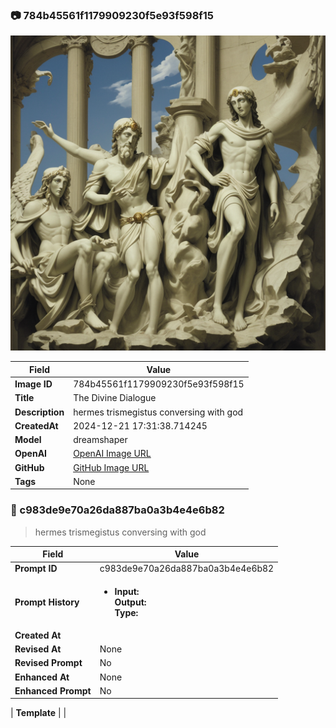 

### 📷 784b45561f1179909230f5e93f598f15 


![data.id](./784b45561f1179909230f5e93f598f15.jpg)


| Field          | Value                                                                                                                     |
|----------------|---------------------------------------------------------------------------------------------------------------------------|
| **Image ID**             | 784b45561f1179909230f5e93f598f15                                                                                                             |
| **Title**           | The Divine Dialogue                                                                                                       |
| **Description**           | hermes trismegistus conversing with god                                                                                                       |
| **CreatedAt**        | 2024-12-21 17:31:38.714245                                                                                                        |
| **Model**        | dreamshaper                                                                                                        |
| **OpenAI**         | [OpenAI Image URL](http://192.168.1.85:8081/generated-images/b64332000427.png)                                                                                |
| **GitHub**         | [GitHub Image URL](https://raw.githubusercontent.com/Caneta-Silva/GODZ/refs/heads/main/images/784b45561f1179909230f5e93f598f15/784b45561f1179909230f5e93f598f15.jpg)                                                                                |
| **Tags**       | None                                                                                                                   |

### 📜 c983de9e70a26da887ba0a3b4e4e6b82

> hermes trismegistus conversing with god

| Field          | Value                                                                                                                                                                      |
|----------------|----------------------------------------------------------------------------------------------------------------------------------------------------------------------------|
| **Prompt ID**  | c983de9e70a26da887ba0a3b4e4e6b82                                                                                                                                                            |
| **Prompt History** | <ul><li>**Input:**  <br> **Output:**  <br> **Type:** </li></ul> |
| **Created At** |                                                                                                                                                    |
| **Revised At** | None                                                                                                                                                   |
| **Revised Prompt** | No                                                                                                                                                                      |
| **Enhanced At** | None                                                                                                                                                  |
| **Enhanced Prompt** | No                                                                                                                                                                    |

| **Template**   |                                                                                                                                            |


